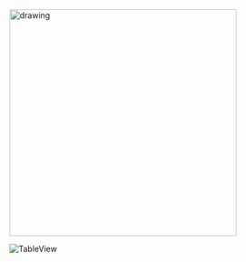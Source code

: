 <img src="https://github.com/jrasmusson/ios-starter-kit/blob/master/howtos/images/turn-off-debug-console.png" alt="drawing" width="400"/>

![TableView](https://github.com/jrasmusson/ios-starter-kit/blob/master/basics/UIScrollView/images/demo.gif)